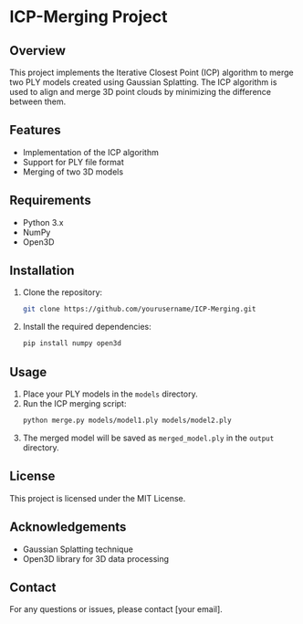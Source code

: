 # ICP-Merging Project

## Overview

This project implements the Iterative Closest Point (ICP) algorithm to merge two PLY models created using Gaussian Splatting. The ICP algorithm is used to align and merge 3D point clouds by minimizing the difference between them.

## Features

- Implementation of the ICP algorithm
- Support for PLY file format
- Merging of two 3D models

## Requirements

- Python 3.x
- NumPy
- Open3D

## Installation

1. Clone the repository:
    ```sh
    git clone https://github.com/yourusername/ICP-Merging.git
    ```
2. Install the required dependencies:
    ```sh
    pip install numpy open3d
    ```

## Usage

1. Place your PLY models in the `models` directory.
2. Run the ICP merging script:
    ```sh
    python merge.py models/model1.ply models/model2.ply
    ```
3. The merged model will be saved as `merged_model.ply` in the `output` directory.

## License

This project is licensed under the MIT License.

## Acknowledgements

- Gaussian Splatting technique
- Open3D library for 3D data processing

## Contact

For any questions or issues, please contact [your email].
